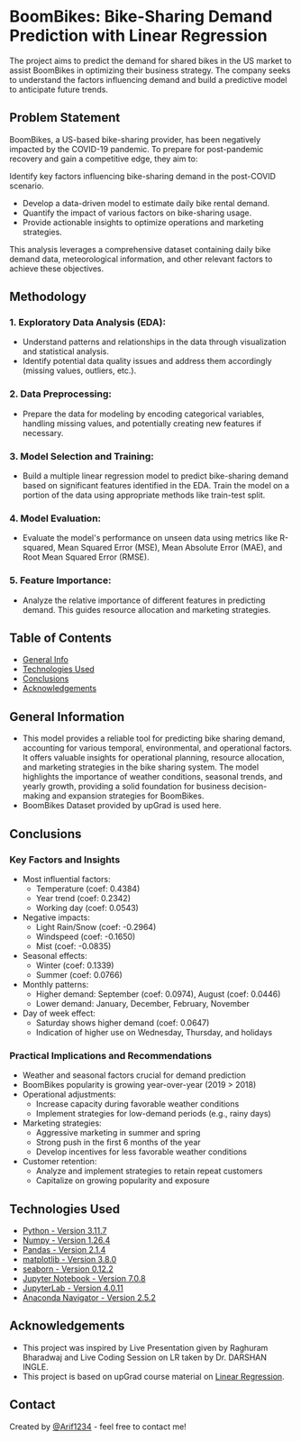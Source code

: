 # BoomBikes: Bike-Sharing Demand Prediction with Linear Regression
The project aims to predict the demand for shared bikes in the US market to assist BoomBikes in optimizing their business strategy. The company seeks to understand the factors influencing demand and build a predictive model to anticipate future trends.

## Problem Statement
BoomBikes, a US-based bike-sharing provider, has been negatively impacted by the COVID-19 pandemic. To prepare for post-pandemic recovery and gain a competitive edge, they aim to:

Identify key factors influencing bike-sharing demand in the post-COVID scenario.
- Develop a data-driven model to estimate daily bike rental demand.
- Quantify the impact of various factors on bike-sharing usage.
- Provide actionable insights to optimize operations and marketing strategies.

This analysis leverages a comprehensive dataset containing daily bike demand data, meteorological information, and other relevant factors to achieve these objectives.

## Methodology
### 1. Exploratory Data Analysis (EDA):
- Understand patterns and relationships in the data through visualization and statistical analysis.
- Identify potential data quality issues and address them accordingly (missing values, outliers, etc.).

### 2. Data Preprocessing:
- Prepare the data for modeling by encoding categorical variables, handling missing values, and potentially creating new features if necessary.

### 3. Model Selection and Training:
- Build a multiple linear regression model to predict bike-sharing demand based on significant features identified in the EDA.
Train the model on a portion of the data using appropriate methods like train-test split.

### 4. Model Evaluation:
- Evaluate the model's performance on unseen data using metrics like R-squared, Mean Squared Error (MSE), Mean Absolute Error (MAE), and Root Mean Squared Error (RMSE).

### 5. Feature Importance:
- Analyze the relative importance of different features in predicting demand. This guides resource allocation and marketing strategies.

## Table of Contents
* [General Info](#general-information)
* [Technologies Used](#technologies-used)
* [Conclusions](#conclusions)
* [Acknowledgements](#acknowledgements)

<!-- You can include any other section that is pertinent to your problem -->

## General Information
- This model provides a reliable tool for predicting bike sharing demand, accounting for various temporal, environmental, and operational factors. It offers valuable insights for operational planning, resource allocation, and marketing strategies in the bike sharing system. The model highlights the importance of weather conditions, seasonal trends, and yearly growth, providing a solid foundation for business decision-making and expansion strategies for BoomBikes.
- BoomBikes Dataset provided by upGrad is used here.

## Conclusions
### Key Factors and Insights
- Most influential factors:
    * Temperature (coef: 0.4384)
    * Year trend (coef: 0.2342)
    * Working day (coef: 0.0543)
- Negative impacts:
    * Light Rain/Snow (coef: -0.2964)
    * Windspeed (coef: -0.1650)
    * Mist (coef: -0.0835)
- Seasonal effects:
    * Winter (coef: 0.1339)
    * Summer (coef: 0.0766)
- Monthly patterns:
    * Higher demand: September (coef: 0.0974), August (coef: 0.0446)
    * Lower demand: January, December, February, November
- Day of week effect:
    * Saturday shows higher demand (coef: 0.0647)
    * Indication of higher use on Wednesday, Thursday, and holidays

### Practical Implications and Recommendations
- Weather and seasonal factors crucial for demand prediction
- BoomBikes popularity is growing year-over-year (2019 > 2018)
- Operational adjustments:
    * Increase capacity during favorable weather conditions
    * Implement strategies for low-demand periods (e.g., rainy days)
- Marketing strategies:
    * Aggressive marketing in summer and spring
    * Strong push in the first 6 months of the year
    * Develop incentives for less favorable weather conditions
- Customer retention:
    * Analyze and implement strategies to retain repeat customers
    * Capitalize on growing popularity and exposure


## Technologies Used
- [Python - Version 3.11.7](https://www.python.org/)
- [Numpy - Version 1.26.4](https://numpy.org/)
- [Pandas - Version 2.1.4](https://pandas.pydata.org/)
- [matplotlib - Version 3.8.0](https://matplotlib.org/stable/)
- [seaborn - Version 0.12.2](https://seaborn.pydata.org/index.html)
- [Jupyter Notebook - Version 7.0.8](https://jupyter.org/)
- [JupyterLab - Version 4.0.11](https://jupyter.org/)
- [Anaconda Navigator - Version 2.5.2](https://www.anaconda.com/products/navigator)

## Acknowledgements
- This project was inspired by Live Presentation given by Raghuram Bharadwaj and Live Coding Session on LR taken by Dr. DARSHAN INGLE.
- This project is based on upGrad course material on [Linear Regression](https://learn.upgrad.com/course/5803/segment/54603/325204/984745/4919622).


## Contact
Created by [@Arif1234](https://github.com/Arif1234) - feel free to contact me!
